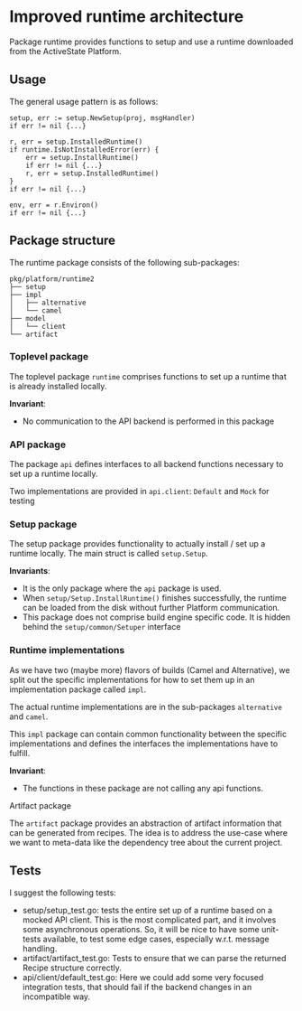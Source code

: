 # Improved runtime architecture

Package runtime provides functions to setup and use a runtime downloaded from
the ActiveState Platform.

## Usage

The general usage pattern is as follows:

	setup, err := setup.NewSetup(proj, msgHandler)
	if err != nil {...}

	r, err = setup.InstalledRuntime()
	if runtime.IsNotInstalledError(err) {
		err = setup.InstallRuntime()
		if err != nil {...}
		r, err = setup.InstalledRuntime()
	}
	if err != nil {...}

	env, err = r.Environ()
	if err != nil {...}

## Package structure

The runtime package consists of the following sub-packages:

	pkg/platform/runtime2
	├── setup
	├── impl
	│   ├── alternative
	│   └── camel
	├── model
	│   └── client
	└── artifact

### Toplevel package

The toplevel package `runtime` comprises functions to set up a runtime that
is already installed locally.

**Invariant**:

- No communication to the API backend is performed in this package

### API package

The package `api` defines interfaces to all backend functions necessary to set
up a runtime locally.

Two implementations are provided in `api.client`: `Default` and `Mock` for testing

### Setup package

The setup package provides functionality to actually install / set up a
runtime locally.  The main struct is called `setup.Setup`.

**Invariants**:

- It is the only package where the `api` package is used.
- When `setup/Setup.InstallRuntime()` finishes successfully, the runtime can
be loaded from the disk without further Platform communication.
- This package does not comprise build engine specific code. It is hidden
behind the `setup/common/Setuper` interface

### Runtime implementations

As we have two (maybe more) flavors of builds (Camel and Alternative), we split out the specific implementations for how to set them up in an implementation package called `impl`.

The actual runtime implementations are in the sub-packages `alternative` and `camel`.

This `impl` package can contain common functionality between the specific implementations and defines the interfaces the implementations have to fulfill.

**Invariant**:

- The functions in these package are not calling any api functions.

Artifact package

The `artifact` package provides an abstraction of artifact information that
can be generated from recipes. The idea is to address the use-case where we
want to meta-data like the dependency tree about the current project.

## Tests

I suggest the following tests:

- setup/setup_test.go: tests the entire set up of a runtime based on a mocked
API client. This is the most complicated part, and it involves some
asynchronous operations. So, it will be nice to have some unit-tests
available, to test some edge cases, especially w.r.t. message handling.
- artifact/artifact_test.go: Tests to ensure that we can parse the returned
Recipe structure correctly.
- api/client/default_test.go: Here we could add some very focused integration
tests, that should fail if the backend changes in an incompatible way.
